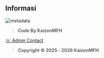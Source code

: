 ## Informasi

![metadata](https://files.catbox.moe/8zxb2i.jpg)

>  **Code By KaizenMFH**

[☏ Admin Contact](https://kaizenmfh.netlify.app/)



>  **Copyright © 2025 - 2026 KaizenMFH**
